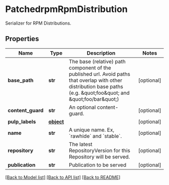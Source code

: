 # PatchedrpmRpmDistribution

Serializer for RPM Distributions.
## Properties
Name | Type | Description | Notes
------------ | ------------- | ------------- | -------------
**base_path** | **str** | The base (relative) path component of the published url. Avoid paths that                     overlap with other distribution base paths (e.g. \&quot;foo\&quot; and \&quot;foo/bar\&quot;) | [optional] 
**content_guard** | **str** | An optional content-guard. | [optional] 
**pulp_labels** | [**object**](.md) |  | [optional] 
**name** | **str** | A unique name. Ex, &#x60;rawhide&#x60; and &#x60;stable&#x60;. | [optional] 
**repository** | **str** | The latest RepositoryVersion for this Repository will be served. | [optional] 
**publication** | **str** | Publication to be served | [optional] 

[[Back to Model list]](../README.md#documentation-for-models) [[Back to API list]](../README.md#documentation-for-api-endpoints) [[Back to README]](../README.md)



